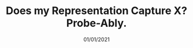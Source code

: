 ---
image: 'probe_ably.png'
title: Does my Representation Capture X? Probe-Ably. 
authors: Julia Rozanova*, Deborah Ferreira*, Mokanarangan Thayaparan*, Marco Valentino*, Andre Freitas. (* Equal Contribution)
venue: ACL 2021 (System Demo Track)
link: https://aclanthology.org/2021.acl-demo.23/
date: 01/01/2021
--- 